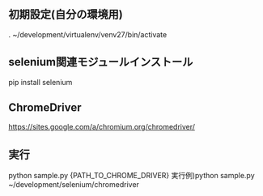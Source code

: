 ## 初期設定(自分の環境用) 
. ~/development/virtualenv/venv27/bin/activate

## selenium関連モジュールインストール 
pip install selenium

## ChromeDriver
https://sites.google.com/a/chromium.org/chromedriver/

## 実行
python sample.py {PATH_TO_CHROME_DRIVER}
 実行例)python sample.py ~/development/selenium/chromedriver